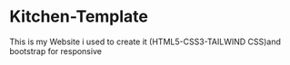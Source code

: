 # Kitchen-Template
This is my Website i used to create it (HTML5-CSS3-TAILWIND CSS)and bootstrap for responsive
